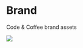 # Brand
Code &amp; Coffee brand assets

![](https://github.com/Code-and-Coffee-YVR/brand/blob/master/logo/bitmap/C&C.png?raw=true)
